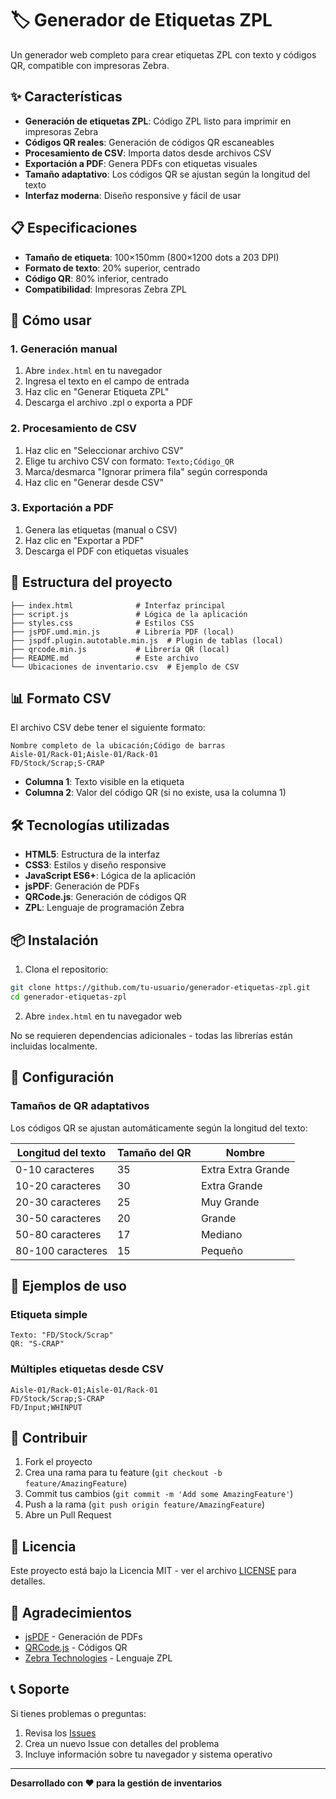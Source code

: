# 🏷️ Generador de Etiquetas ZPL

Un generador web completo para crear etiquetas ZPL con texto y códigos QR, compatible con impresoras Zebra.

## ✨ Características

- **Generación de etiquetas ZPL**: Código ZPL listo para imprimir en impresoras Zebra
- **Códigos QR reales**: Generación de códigos QR escaneables
- **Procesamiento de CSV**: Importa datos desde archivos CSV
- **Exportación a PDF**: Genera PDFs con etiquetas visuales
- **Tamaño adaptativo**: Los códigos QR se ajustan según la longitud del texto
- **Interfaz moderna**: Diseño responsive y fácil de usar

## 📋 Especificaciones

- **Tamaño de etiqueta**: 100×150mm (800×1200 dots a 203 DPI)
- **Formato de texto**: 20% superior, centrado
- **Código QR**: 80% inferior, centrado
- **Compatibilidad**: Impresoras Zebra ZPL

## 🚀 Cómo usar

### 1. Generación manual
1. Abre `index.html` en tu navegador
2. Ingresa el texto en el campo de entrada
3. Haz clic en "Generar Etiqueta ZPL"
4. Descarga el archivo .zpl o exporta a PDF

### 2. Procesamiento de CSV
1. Haz clic en "Seleccionar archivo CSV"
2. Elige tu archivo CSV con formato: `Texto;Código_QR`
3. Marca/desmarca "Ignorar primera fila" según corresponda
4. Haz clic en "Generar desde CSV"

### 3. Exportación a PDF
1. Genera las etiquetas (manual o CSV)
2. Haz clic en "Exportar a PDF"
3. Descarga el PDF con etiquetas visuales

## 📁 Estructura del proyecto

```
├── index.html              # Interfaz principal
├── script.js               # Lógica de la aplicación
├── styles.css              # Estilos CSS
├── jsPDF.umd.min.js        # Librería PDF (local)
├── jspdf.plugin.autotable.min.js  # Plugin de tablas (local)
├── qrcode.min.js           # Librería QR (local)
├── README.md               # Este archivo
└── Ubicaciones de inventario.csv  # Ejemplo de CSV
```

## 📊 Formato CSV

El archivo CSV debe tener el siguiente formato:
```csv
Nombre completo de la ubicación;Código de barras
Aisle-01/Rack-01;Aisle-01/Rack-01
FD/Stock/Scrap;S-CRAP
```

- **Columna 1**: Texto visible en la etiqueta
- **Columna 2**: Valor del código QR (si no existe, usa la columna 1)

## 🛠️ Tecnologías utilizadas

- **HTML5**: Estructura de la interfaz
- **CSS3**: Estilos y diseño responsive
- **JavaScript ES6+**: Lógica de la aplicación
- **jsPDF**: Generación de PDFs
- **QRCode.js**: Generación de códigos QR
- **ZPL**: Lenguaje de programación Zebra

## 📦 Instalación

1. Clona el repositorio:
```bash
git clone https://github.com/tu-usuario/generador-etiquetas-zpl.git
cd generador-etiquetas-zpl
```

2. Abre `index.html` en tu navegador web

No se requieren dependencias adicionales - todas las librerías están incluidas localmente.

## 🔧 Configuración

### Tamaños de QR adaptativos
Los códigos QR se ajustan automáticamente según la longitud del texto:

| Longitud del texto | Tamaño del QR | Nombre |
|-------------------|---------------|---------|
| 0-10 caracteres   | 35            | Extra Extra Grande |
| 10-20 caracteres  | 30            | Extra Grande |
| 20-30 caracteres  | 25            | Muy Grande |
| 30-50 caracteres  | 20            | Grande |
| 50-80 caracteres  | 17            | Mediano |
| 80-100 caracteres | 15            | Pequeño |

## 📝 Ejemplos de uso

### Etiqueta simple
```
Texto: "FD/Stock/Scrap"
QR: "S-CRAP"
```

### Múltiples etiquetas desde CSV
```
Aisle-01/Rack-01;Aisle-01/Rack-01
FD/Stock/Scrap;S-CRAP
FD/Input;WHINPUT
```

## 🤝 Contribuir

1. Fork el proyecto
2. Crea una rama para tu feature (`git checkout -b feature/AmazingFeature`)
3. Commit tus cambios (`git commit -m 'Add some AmazingFeature'`)
4. Push a la rama (`git push origin feature/AmazingFeature`)
5. Abre un Pull Request

## 📄 Licencia

Este proyecto está bajo la Licencia MIT - ver el archivo [LICENSE](LICENSE) para detalles.

## 🙏 Agradecimientos

- [jsPDF](https://github.com/parallax/jsPDF) - Generación de PDFs
- [QRCode.js](https://github.com/davidshimjs/qrcodejs) - Códigos QR
- [Zebra Technologies](https://www.zebra.com/) - Lenguaje ZPL

## 📞 Soporte

Si tienes problemas o preguntas:
1. Revisa los [Issues](https://github.com/tu-usuario/generador-etiquetas-zpl/issues)
2. Crea un nuevo Issue con detalles del problema
3. Incluye información sobre tu navegador y sistema operativo

---

**Desarrollado con ❤️ para la gestión de inventarios** 